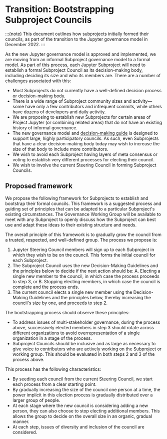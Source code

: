 # Transition: Bootstrapping Subproject Councils

:::{note}
This document outlines how subprojects initially formed their councils, as part of the transition to the Jupyter governance model in December 2022.
:::

As the new Jupyter governance model is approved and implemented, we are moving from an informal Subproject governance model to a formal model. As part of this process, each Jupyter Subproject will need to establish a formal Subproject Council as its decision-making body, including deciding its size and who its members are. There are a number of challenges associated with this:

- Most Subprojects do not currently have a well-defined decision process or decision-making body.
- There is a wide range of Subproject community sizes and activity&mdash;some have only a few contributors and infrequent commits, while others have dozens of developers and daily activity.
- We are proposing to establish new Subprojects for certain areas of Project Jupyter (or combining related areas) that do not have an existing history of informal governance.
- The new governance model and [decision-making guide](decision_making.md) is designed to support large, highly participatory councils. As such, even Subprojects that have a clear decision-making body today may wish to increase the size of that body to include more contributors.
- We wish to avoid each Subproject having layers of meta consensus or voting to establish very different processes for electing their council.
- We wish to involve the current Steering Council in forming Subproject Councils.

## Proposed framework

We propose the following framework for Subprojects to establish and bootstrap their formal councils. This framework is a suggested process and guiding set of principles that can be adapted to a particular Subproject's existing circumstances. The Governance Working Group will be available to meet with any Subproject to openly discuss how the Subproject can best use and adapt these ideas to their existing structure and needs.

The overall principle of this framework is to gradually grow the council from a trusted, respected, and well-defined group. The process we propose is:


1. Jupyter Steering Council members will sign up to each Subproject in which they wish to be on the council. This forms the initial council for each Subproject.
2. The Subproject Council uses the new Decision-Making Guidelines and the principles below to decide if the next action should be:
   A. Electing a single new member to the council, in which case the process proceeds to step 3, or
   B. Stopping electing members, in which case the council is complete and the process ends.
3. The current council elects a single new member using the Decision-Making Guidelines and the principles below, thereby increasing the council's size by one, and proceeds to step 2.

The bootstrapping process should observe these principles:
- To address issues of multi-stakeholder governance, during the process above, successively elected members in step 3 should rotate across different organizations to avoid overrepresentation of a single organization in a stage of the process.
- Subproject Councils should be inclusive and as large as necessary to give voice to contributors who are actively working on the Subproject or working group. This should be evaluated in both steps 2 and 3 of the process above.

This process has the following characteristics:

- By seeding each council from the current Steering Council, we start each process from a clear starting point.
- By gradually increasing the size of the council one person at a time, the power implicit in this election process is gradually distributed over a larger group of people.
- At each stage where the new council is considering adding a new person, they can also choose to stop electing additional members. This allows the group to decide on the overall size in an organic, gradual manner.
- At each step, issues of diversity and inclusion of the council are considered.
